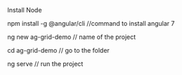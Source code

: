Install Node 


npm install -g @angular/cli //command to install angular 7


ng new ag-grid-demo // name of the project


cd ag-grid-demo // go to the folder


ng serve // run the project
